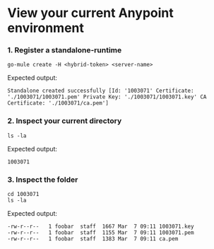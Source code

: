 # View your current Anypoint environment

### 1. Register a standalone-runtime

```
go-mule create -H <hybrid-token> <server-name>
```

Expected output:

```
Standalone created successfully [Id: '1003071' Certificate: './1003071/1003071.pem' Private Key: './1003071/1003071.key' CA Certificate: './1003071/ca.pem']
```

### 2. Inspect your current directory

```
ls -la
```

Expected output:

```
1003071
```

### 3. Inspect the folder

```
cd 1003071
ls -la
```

Expected output:

```
-rw-r--r--   1 foobar  staff  1667 Mar  7 09:11 1003071.key
-rw-r--r--   1 foobar  staff  1155 Mar  7 09:11 1003071.pem
-rw-r--r--   1 foobar  staff  1383 Mar  7 09:11 ca.pem
```
